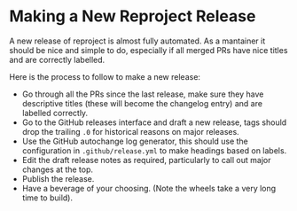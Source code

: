 Making a New Reproject Release
==============================

A new release of reproject is almost fully automated.
As a mantainer it should be nice and simple to do, especially if all merged PRs
have nice titles and are correctly labelled.

Here is the process to follow to make a new release:

* Go through all the PRs since the last release, make sure they have
  descriptive titles (these will become the changelog entry) and are labelled
  correctly.
* Go to the GitHub releases interface and draft a new release, tags should drop
  the trailing `.0` for historical reasons on major releases.
* Use the GitHub autochange log generator, this should use the configuration in
  `.github/release.yml` to make headings based on labels.
* Edit the draft release notes as required, particularly to call out major
  changes at the top.
* Publish the release.
* Have a beverage of your choosing. (Note the wheels take a very long time to
  build).
